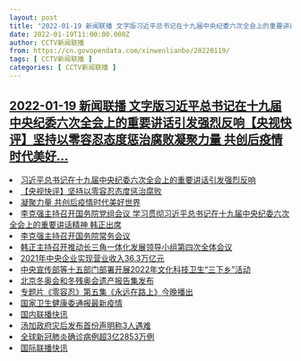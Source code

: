 ```yaml
---
layout: post
title: "2022-01-19 新闻联播 文字版习近平总书记在十九届中央纪委六次全会上的重要讲话引发强烈反响【央视快评】坚持以零容忍态度惩治腐败凝聚力量 共创后疫情时代美好"
date: 2022-01-19T11:00:00.000Z
author: CCTV新闻联播
from: https://cn.govopendata.com/xinwenlianbo/20220119/
tags: [ CCTV新闻联播 ]
categories: [ CCTV新闻联播 ]
---
```

<!--1642590000000-->
[2022-01-19 新闻联播 文字版习近平总书记在十九届中央纪委六次全会上的重要讲话引发强烈反响【央视快评】坚持以零容忍态度惩治腐败凝聚力量 共创后疫情时代美好...](https://cn.govopendata.com/xinwenlianbo/20220119/)
------

<div>
<li><a target="_blank" href="https://cn.govopendata.com/xinwenlianbo/20220119/#276020">习近平总书记在十九届中央纪委六次全会上的重要讲话引发强烈反响</a></li><li><a target="_blank" href="https://cn.govopendata.com/xinwenlianbo/20220119/#276021">【央视快评】坚持以零容忍态度惩治腐败</a></li><li><a target="_blank" href="https://cn.govopendata.com/xinwenlianbo/20220119/#276022">凝聚力量 共创后疫情时代美好世界</a></li><li><a target="_blank" href="https://cn.govopendata.com/xinwenlianbo/20220119/#276023">李克强主持召开国务院党组会议 学习贯彻习近平总书记在十九届中央纪委六次全会上的重要讲话精神 韩正出席</a></li><li><a target="_blank" href="https://cn.govopendata.com/xinwenlianbo/20220119/#276024">李克强主持召开国务院常务会议</a></li><li><a target="_blank" href="https://cn.govopendata.com/xinwenlianbo/20220119/#276025">韩正主持召开推动长三角一体化发展领导小组第四次全体会议</a></li><li><a target="_blank" href="https://cn.govopendata.com/xinwenlianbo/20220119/#276026">2021年中央企业实现营业收入36.3万亿元</a></li><li><a target="_blank" href="https://cn.govopendata.com/xinwenlianbo/20220119/#276027">中央宣传部等十五部门部署开展2022年文化科技卫生“三下乡”活动</a></li><li><a target="_blank" href="https://cn.govopendata.com/xinwenlianbo/20220119/#276028">北京冬奥会和冬残奥会遗产报告集发布</a></li><li><a target="_blank" href="https://cn.govopendata.com/xinwenlianbo/20220119/#276029">专题片《零容忍》第五集《永远在路上》今晚播出</a></li><li><a target="_blank" href="https://cn.govopendata.com/xinwenlianbo/20220119/#276030">国家卫生健康委通报最新疫情</a></li><li><a target="_blank" href="https://cn.govopendata.com/xinwenlianbo/20220119/#276031">国内联播快讯</a></li><li><a target="_blank" href="https://cn.govopendata.com/xinwenlianbo/20220119/#276032">汤加政府灾后发布首份声明称3人遇难</a></li><li><a target="_blank" href="https://cn.govopendata.com/xinwenlianbo/20220119/#276033">全球新冠肺炎确诊病例超3亿2853万例</a></li><li><a target="_blank" href="https://cn.govopendata.com/xinwenlianbo/20220119/#276034">国际联播快讯</a></li>
</div>
